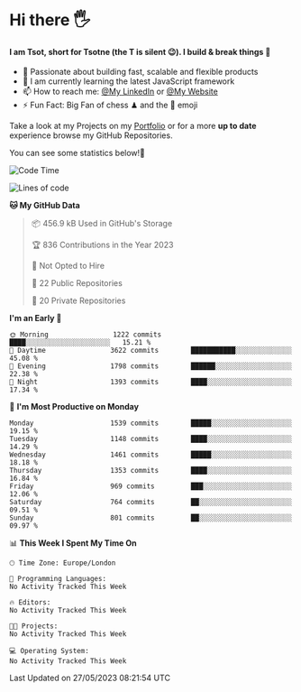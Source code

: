 # Hi there :raised_hand_with_fingers_splayed:
#### I am Tsot, short for Tsotne (the T is silent :wink:). I build & break things :space_invader:
- :telescope: Passionate about building fast, scalable and flexible products
- :seedling: I am currently learning the latest JavaScript framework 
- :mailbox: How to reach me: [@My LinkedIn](https://www.linkedin.com/in/tsotne-gvadzabia/) or [@My Website](https://tsotne.co.uk/contact)
- :zap: Fun Fact: Big Fan of chess ♟ and the 👾 emoji

Take a look at my Projects on my [Portfolio](https://tsotne.co.uk/) or for a more **up to date** experience browse my GitHub Repositories.

You can see some statistics below!:space_invader:
<!--START_SECTION:waka-->
![Code Time](http://img.shields.io/badge/Code%20Time-761%20hrs%202%20mins-blue)

![Lines of code](https://img.shields.io/badge/From%20Hello%20World%20I%27ve%20Written-4.7%20million%20lines%20of%20code-blue)

**🐱 My GitHub Data** 

> 📦 456.9 kB Used in GitHub's Storage 
 > 
> 🏆 836 Contributions in the Year 2023
 > 
> 🚫 Not Opted to Hire
 > 
> 📜 22 Public Repositories 
 > 
> 🔑 20 Private Repositories 
 > 
**I'm an Early 🐤** 

```text
🌞 Morning                1222 commits        ████░░░░░░░░░░░░░░░░░░░░░   15.21 % 
🌆 Daytime                3622 commits        ███████████░░░░░░░░░░░░░░   45.08 % 
🌃 Evening                1798 commits        ██████░░░░░░░░░░░░░░░░░░░   22.38 % 
🌙 Night                  1393 commits        ████░░░░░░░░░░░░░░░░░░░░░   17.34 % 
```
📅 **I'm Most Productive on Monday** 

```text
Monday                   1539 commits        █████░░░░░░░░░░░░░░░░░░░░   19.15 % 
Tuesday                  1148 commits        ████░░░░░░░░░░░░░░░░░░░░░   14.29 % 
Wednesday                1461 commits        █████░░░░░░░░░░░░░░░░░░░░   18.18 % 
Thursday                 1353 commits        ████░░░░░░░░░░░░░░░░░░░░░   16.84 % 
Friday                   969 commits         ███░░░░░░░░░░░░░░░░░░░░░░   12.06 % 
Saturday                 764 commits         ██░░░░░░░░░░░░░░░░░░░░░░░   09.51 % 
Sunday                   801 commits         ██░░░░░░░░░░░░░░░░░░░░░░░   09.97 % 
```


📊 **This Week I Spent My Time On** 

```text
🕑︎ Time Zone: Europe/London

💬 Programming Languages: 
No Activity Tracked This Week

🔥 Editors: 
No Activity Tracked This Week

🐱‍💻 Projects: 
No Activity Tracked This Week

💻 Operating System: 
No Activity Tracked This Week
```


 Last Updated on 27/05/2023 08:21:54 UTC
<!--END_SECTION:waka-->
